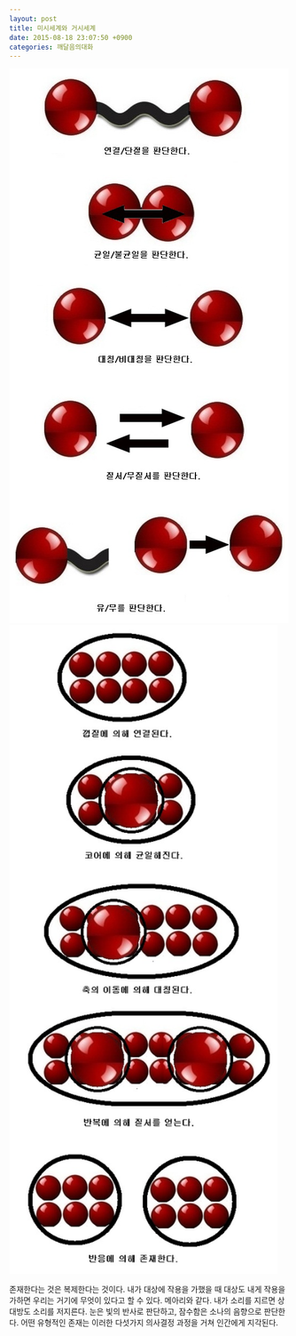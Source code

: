 ```yaml
---
layout: post
title: 미시세계와 거시세계
date: 2015-08-18 23:07:50 +0900
categories: 깨달음의대화
---
```


<img src="files/attach/images/198/200/615/8.jpg" alt="8.jpg" width="528" height="999" /> 

  


  


  


  


  





<img src="files/attach/images/198/200/615/9.jpg" alt="9.jpg" width="484" height="1168" /> 



  


존재한다는 것은 복제한다는 것이다. 내가 대상에 작용을 가했을 때 대상도 내게 작용을 가하면 우리는 거기에 무엇이 있다고 할 수 있다. 메아리와 같다. 내가 소리를 지르면 상대방도 소리를 저지른다. 눈은 빛의 반사로 판단하고, 잠수함은 소나의 음향으로 판단한다. 어떤 유형적인 존재는 이러한 다섯가지 의사결정 과정을 거쳐 인간에게 지각된다.